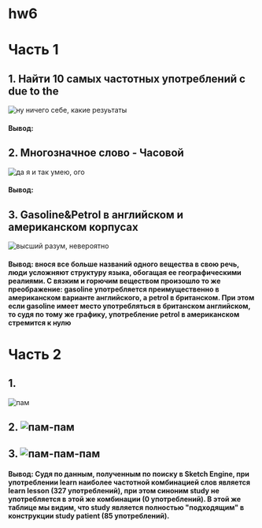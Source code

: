 # hw6

# Часть 1
## 1. Найти 10 самых частотных употреблений с due to the

![](https://pp.userapi.com/c846123/v846123504/15fa3/a15NFdO1DVQ.jpg "ну ничего себе, какие резуьтаты")
#### Вывод: 

## 2. Многозначное слово - Часовой

![](https://pp.userapi.com/c846123/v846123504/15f99/MZIb44eUe0o.jpg "да я и так умею, ого")
#### Вывод:

## 3. Gasoline&Petrol в английском и американском корпусах

![](https://pp.userapi.com/c846123/v846123504/15fbb/Rh_dgoRP7i0.jpg "высший разум, невероятно")

#### Вывод: внося все больше названий одного вещества в свою речь, люди усложняют структуру языка, обогащая ее географическими реалиями. С вязким и горючим веществом произошло то же преображение: gasoline употребляется преимущественно в американском варианте английского, а petrol в британском. При этом если gasoline имеет место употребляться в британском английском, то судя по тому же графику, употребление petrol в американском стремится к нулю

# Часть 2 

## 1. 
![](https://pp.userapi.com/c846021/v846021275/1d46c/jIvdBXGkUeY.jpg "пам")
## 2. ![](https://pp.userapi.com/c623900/v623900275/100be5/-FAFBf8nh2Y.jpg "пам-пам")
## 3. ![](https://pp.userapi.com/c846419/v846419275/2001b/1psm6eXyhps.jpg "пам-пам-пам")
#### Вывод: Судя по данным, полученным по поиску в Sketch Engine, при употреблении learn наиболее частотной комбинацией слов является learn lesson (327 употреблений), при этом синоним study не употребляется в этой же комбинации (0 употреблений). В этой же таблице мы видим, что study является полностью "подходящим" в конструкции study patient (85 употреблений).
